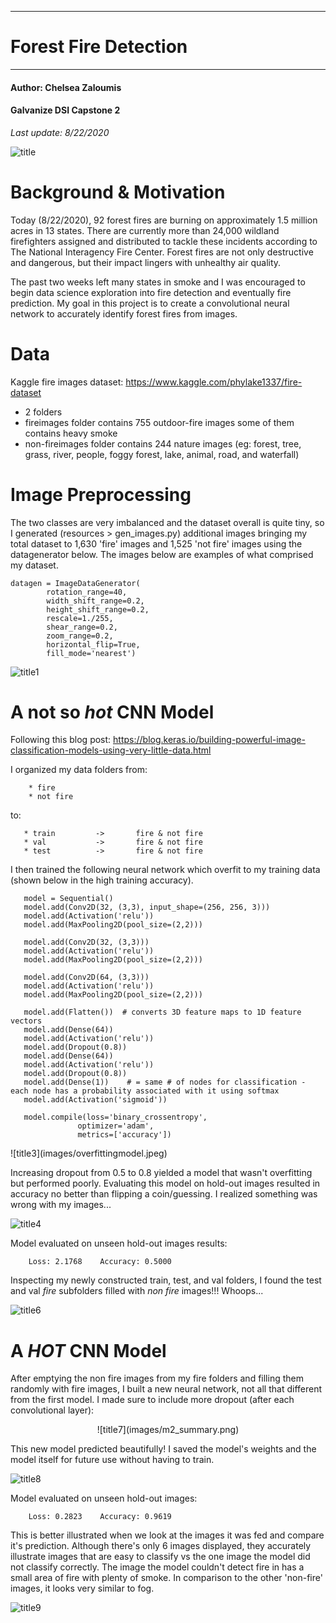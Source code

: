 **********************************************
# Forest Fire Detection
**********************************************

#### Author: Chelsea Zaloumis
#### Galvanize DSI Capstone 2
*Last update: 8/22/2020*

![title](images/cawildfire.jpeg)

# Background & Motivation

Today (8/22/2020), 92 forest fires are burning on approximately 1.5 million acres in 13 states. There are currently more than 24,000 wildland firefighters assigned and distributed to tackle these incidents according to The National Interagency Fire Center. Forest fires are not only destructive and dangerous, but their impact lingers with unhealthy air quality. 

The past two weeks left many states in smoke and I was encouraged to begin data science exploration into fire detection and eventually fire prediction. My goal in this project is to create a convolutional neural network to accurately identify forest fires from images.

# Data

Kaggle fire images dataset: https://www.kaggle.com/phylake1337/fire-dataset
 * 2 folders
 * fireimages folder contains 755 outdoor-fire images some of them contains heavy smoke
 * non-fireimages folder contains 244 nature images (eg: forest, tree, grass, river, people, foggy forest, lake, animal, road, and waterfall)

# Image Preprocessing

The two classes are very imbalanced and the dataset overall is quite tiny, so I generated (resources > gen_images.py) additional images bringing my total dataset to 1,630 'fire' images and 1,525 'not fire' images using the datagenerator below. The images below are examples of what comprised my dataset.

```
datagen = ImageDataGenerator(
        rotation_range=40,
        width_shift_range=0.2,
        height_shift_range=0.2,
        rescale=1./255,
        shear_range=0.2,
        zoom_range=0.2,
        horizontal_flip=True,
        fill_mode='nearest')
 ```
 
 ![title1](images/view_array_ex2x3.jpeg)
 
 # A not so *hot* CNN Model
 
Following this blog post: https://blog.keras.io/building-powerful-image-classification-models-using-very-little-data.html
 
I organized my data folders from:

        * fire
        * not fire
        
 to:
 
       * train         ->       fire & not fire
       * val           ->       fire & not fire
       * test          ->       fire & not fire
 

I then trained the following neural network which overfit to my training data (shown below in the high training accuracy).

 ```
    model = Sequential()
    model.add(Conv2D(32, (3,3), input_shape=(256, 256, 3))) 
    model.add(Activation('relu'))
    model.add(MaxPooling2D(pool_size=(2,2)))

    model.add(Conv2D(32, (3,3)))
    model.add(Activation('relu'))
    model.add(MaxPooling2D(pool_size=(2,2)))

    model.add(Conv2D(64, (3,3)))
    model.add(Activation('relu'))
    model.add(MaxPooling2D(pool_size=(2,2)))

    model.add(Flatten())  # converts 3D feature maps to 1D feature vectors
    model.add(Dense(64))
    model.add(Activation('relu'))
    model.add(Dropout(0.8))
    model.add(Dense(64))
    model.add(Activation('relu'))
    model.add(Dropout(0.8))
    model.add(Dense(1))    # = same # of nodes for classification - each node has a probability associated with it using softmax
    model.add(Activation('sigmoid'))
    
    model.compile(loss='binary_crossentropy',
                optimizer='adam',
                metrics=['accuracy'])
```
 </p>
 ![title3](images/overfittingmodel.jpeg)
 
Increasing dropout from 0.5 to 0.8 yielded a model that wasn't overfitting but performed poorly.
Evaluating this model on hold-out images resulted in accuracy no better than flipping a coin/guessing. I realized something was wrong with my images...  

 ![title4](images/softmaxdropoutmodel.jpeg)

Model evaluated on unseen hold-out images results:

        Loss: 2.1768    Accuracy: 0.5000

Inspecting my newly constructed train, test, and val folders, I found the test and val *fire* subfolders filled with *non fire* images!!! Whoops...

 ![title6](images/tenor.gif)

# A *HOT* CNN Model

After emptying the non fire images from my fire folders and filling them randomly with fire images, I built a new neural network, not all that different from the first model. I made sure to include more dropout (after each convolutional layer):
 <p align="center">
 ![title7](images/m2_summary.png)
 </p>
This new model predicted beautifully! I saved the model's weights and the model itself for future use without having to train.

 ![title8](images/m2.jpeg)
 
Model evaluated on unseen hold-out images:

        Loss: 0.2823    Accuracy: 0.9619
 
This is better illustrated when we look at the images it was fed and compare it's prediction. Although there's only 6 images displayed, they accurately illustrate images that are easy to classify vs the one image the model did not classify correctly. The image the model couldn't detect fire in has a small area of fire with plenty of smoke. In comparison to the other 'non-fire' images, it looks very similar to fog.

 ![title9](images/m2testonholdout.jpeg)
